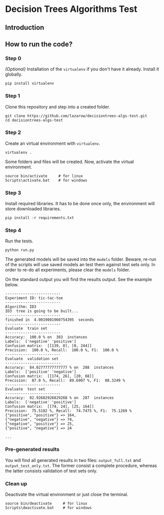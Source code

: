 # Decision Trees Algorithms Test

## Introduction

## How to run the code?

### Step 0
_(Optional)_ Installation of the `virtualenv` if you don't have it already. Install it globally.
```
pip install virtualenv
```

### Step 1
Clone this repository and step into a created folder.
```
git clone https://github.com/lazarow/decisiontrees-algs-test.git
cd decisiontrees-algs-test
```

### Step 2
Create an virtual environment with `virtualenv`.
```
virtualenv .
```
Some folders and files will be created. Now, activate the virtual environment.
```
source bin/activate     # for linux
Scripts\activate.bat    # for windows
```

### Step 3
Install required libraries. It has to be done once only, the environment will store downloaded libraries.
```
pip install -r requirements.txt
```

### Step 4
Run the tests.
```
python run.py
```
The generated models will be saved into the `models` folder. Beware, re-run of the scripts will use saved models an test them against test sets only.
In order to re-do all experiments, please clear the `models` folder.

On the standard output you will find the results output. See the example below.
```
-------------------------
Experiment ID: tic-tac-toe
-------------------------
Algorithm: ID3
ID3  tree is going to be built...
-------------------------
finished in  4.0019001960754395  seconds
-------------------------
Evaluate  train set
-------------------------
Accuracy:  100.0 % on  383  instances
Labels:  ['negative' 'positive']
Confusion matrix:  [[139, 0], [0, 244]]
Precision:  100.0 %, Recall:  100.0 %, F1:  100.0 %
-------------------------
Evaluate  validation set
-------------------------
Accuracy:  84.02777777777777 % on  288  instances
Labels:  ['positive' 'negative']
Confusion matrix:  [[174, 26], [20, 68]]
Precision:  87.0 %, Recall:  89.6907 %, F1:  88.3249 %
-------------------------
Evaluate  test set
-------------------------
Accuracy:  82.92682926829268 % on  287  instances
Labels:  ['negative' 'positive']
Confusion matrix:  [[74, 24], [25, 164]]
Precision:  75.5102 %, Recall:  74.7475 %, F1:  75.1269 %
{"positive", "positive"} => 164,
{"negative", "negative"} => 74,
{"negative", "positive"} => 25,
{"positive", "negative"} => 24

...
```

### Pre-generated results

You will find all generated results in two files: `output_full.txt` and `output_test_only.txt`. The former consist a complete procedure, whereas the latter consists validation of test sets only.

### Clean up
Deactivate the virtual environment or just close the terminal.
```
source bin/deactivate     # for linux
Scripts\deactivate.bat    # for windows
```
